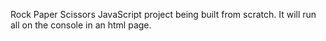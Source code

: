Rock Paper Scissors JavaScript project being built from scratch.
It will run all on the console in an html page.
